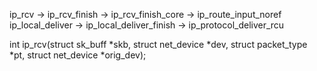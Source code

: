 









ip_rcv -> ip_rcv_finish -> ip_rcv_finish_core -> ip_route_input_noref
ip_local_deliver -> ip_local_deliver_finish -> ip_protocol_deliver_rcu



int ip_rcv(struct sk_buff *skb, struct net_device *dev, struct packet_type *pt, struct net_device *orig_dev);



